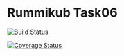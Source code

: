 # Rummikub Task06
[![Build Status](https://travis-ci.org/andreas-loeffler/Rummikub.svg?branch=SE-Task06)](https://travis-ci.org/andreas-loeffler/Rummikub)

[![Coverage Status](https://coveralls.io/repos/github/andreas-loeffler/Rummikub/badge.svg?branch=master)](https://coveralls.io/github/andreas-loeffler/Rummikub?branch=master)

